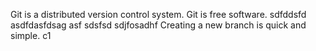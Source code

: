 Git is a distributed version control system.
Git is free software.
sdfddsfd
asdfdasfdsag
asf
sdsfsd
sdjfosadhf
Creating a new branch is quick and simple.
c1
